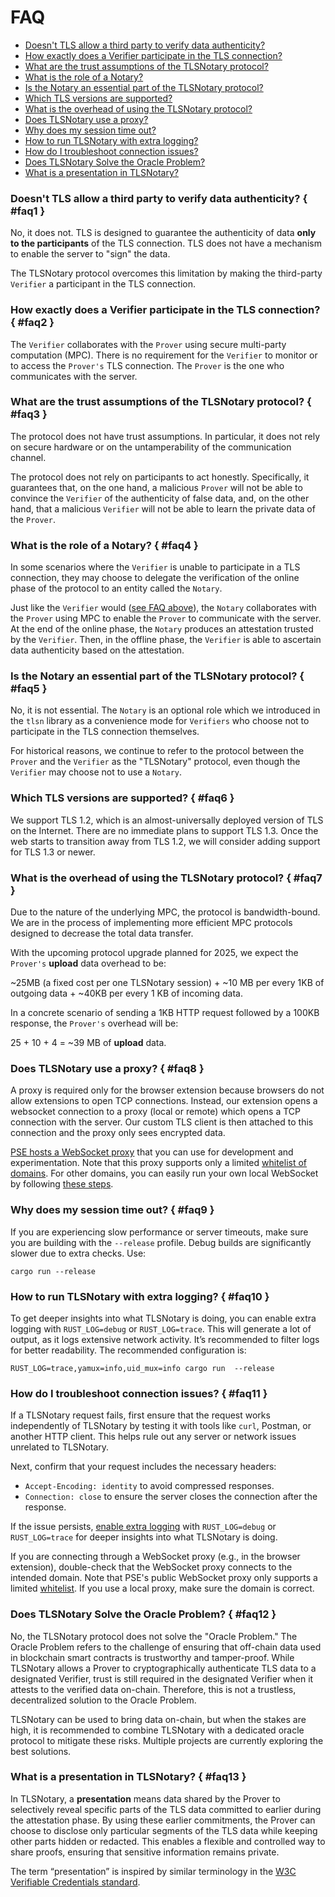 # FAQ

- [Doesn't TLS allow a third party to verify data authenticity?](#faq1)
- [How exactly does a Verifier participate in the TLS connection?](#faq2)
- [What are the trust assumptions of the TLSNotary protocol?](#faq3)
- [What is the role of a Notary?](#faq4)
- [Is the Notary an essential part of the TLSNotary protocol?](#faq5)
- [Which TLS versions are supported?](#faq6)
- [What is the overhead of using the TLSNotary protocol?](#faq7)
- [Does TLSNotary use a proxy?](#faq8)
- [Why does my session time out?](#faq9)
- [How to run TLSNotary with extra logging?](#faq10)
- [How do I troubleshoot connection issues?](#faq11)
- [Does TLSNotary Solve the Oracle Problem?](#faq12)
- [What is a presentation in TLSNotary?](#faq13)


### Doesn't TLS allow a third party to verify data authenticity? { #faq1 }

No, it does not. TLS is designed to guarantee the authenticity of data **only to the participants** of the TLS connection. TLS does not have a mechanism to enable the server to "sign" the data.

The TLSNotary protocol overcomes this limitation by making the third-party `Verifier` a participant in the TLS connection. 

### How exactly does a Verifier participate in the TLS connection? { #faq2 }

The `Verifier` collaborates with the `Prover` using secure multi-party computation (MPC). There is no requirement for the `Verifier` to monitor or to access the `Prover's` TLS connection. The `Prover` is the one who communicates with the server.

### What are the trust assumptions of the TLSNotary protocol? { #faq3 }

The protocol does not have trust assumptions. In particular, it does not rely on secure hardware or on the untamperability of the communication channel.

The protocol does not rely on participants to act honestly. Specifically, it guarantees that, on the one hand, a malicious `Prover` will not be able to convince the `Verifier` of the authenticity of false data, and, on the other hand, that a malicious `Verifier` will not be able to learn the private data of the `Prover`.

### What is the role of a Notary? { #faq4 }

In some scenarios where the `Verifier` is unable to participate in a TLS connection, they may choose to delegate the verification of the online phase of the protocol to an entity called the `Notary`.

Just like the `Verifier` would ([see FAQ above](#faq2)), the `Notary` collaborates with the `Prover` using MPC to enable the `Prover` to communicate with the server. At the end of the online phase, the `Notary` produces an attestation trusted by the `Verifier`. Then, in the offline phase, the `Verifier` is able to ascertain data authenticity based on the attestation.

### Is the Notary an essential part of the TLSNotary protocol? { #faq5 }

No, it is not essential. The `Notary` is an optional role which we introduced in the `tlsn` library as a convenience mode for `Verifiers` who choose not to participate in the TLS connection themselves.

For historical reasons, we continue to refer to the protocol between the `Prover` and the `Verifier` as the "TLSNotary" protocol, even though the `Verifier` may choose not to use a `Notary`.

### Which TLS versions are supported? { #faq6 }

We support TLS 1.2, which is an almost-universally deployed version of TLS on the Internet. 
There are no immediate plans to support TLS 1.3. Once the web starts to transition away from TLS 1.2, we will consider adding support for TLS 1.3 or newer.

### What is the overhead of using the TLSNotary protocol? { #faq7 }

Due to the nature of the underlying MPC, the protocol is bandwidth-bound. We are in the process of implementing more efficient MPC protocols designed to decrease the total data transfer.

With the upcoming protocol upgrade planned for 2025, we expect the `Prover's` **upload** data overhead to be:


~25MB (a fixed cost per one TLSNotary session) + ~10 MB per every 1KB of outgoing data + ~40KB per every 1 KB of incoming data.

In a concrete scenario of sending a 1KB HTTP request followed by a 100KB response, the `Prover's` overhead will be:

25 + 10 + 4 = ~39 MB of **upload** data.

### Does TLSNotary use a proxy? { #faq8 }

A proxy is required only for the browser extension because browsers do not allow extensions to open TCP connections. Instead, our extension opens a websocket connection to a proxy (local or remote) which opens a TCP connection with the server. Our custom TLS client is then attached to this connection and the proxy only sees encrypted data.

[PSE hosts a WebSocket proxy](https://docs.tlsnotary.org/developers/notary_server.html#websocket-proxy-server) that you can use for development and experimentation. Note that this proxy supports only a limited [whitelist of domains](https://docs.tlsnotary.org/developers/notary_server.html#websocket-proxy-server). For other domains, you can easily run your own local WebSocket by following [these steps](https://docs.tlsnotary.org/quick_start/browser_extension.html#websocket-proxy).

### Why does my session time out? { #faq9 }

If you are experiencing slow performance or server timeouts, make sure you are building with the `--release` profile. Debug builds are significantly slower due to extra checks. Use:
```
cargo run --release
```
### How to run TLSNotary with extra logging? { #faq10 }

To get deeper insights into what TLSNotary is doing, you can enable extra logging with `RUST_LOG=debug` or `RUST_LOG=trace`. This will generate a lot of output, as it logs extensive network activity. It’s recommended to filter logs for better readability. The recommended configuration is:
```
RUST_LOG=trace,yamux=info,uid_mux=info cargo run  --release
```

### How do I troubleshoot connection issues? { #faq11 }

If a TLSNotary request fails, first ensure that the request works independently of TLSNotary by testing it with tools like `curl`, Postman, or another HTTP client. This helps rule out any server or network issues unrelated to TLSNotary.

Next, confirm that your request includes the necessary headers:
- `Accept-Encoding: identity` to avoid compressed responses.
- `Connection: close` to ensure the server closes the connection after the response.

If the issue persists, [enable extra logging](#faq10) with `RUST_LOG=debug` or `RUST_LOG=trace` for deeper insights into what TLSNotary is doing.

If you are connecting through a WebSocket proxy (e.g., in the browser extension), double-check that the WebSocket proxy connects to the intended domain. Note that PSE's public WebSocket proxy only supports a limited [whitelist](https://docs.tlsnotary.org/developers/notary_server.html#websocket-proxy-server). If you use a local proxy, make sure the domain is correct.

### Does TLSNotary Solve the Oracle Problem? { #faq12 }

No, the TLSNotary protocol does not solve the "Oracle Problem." The Oracle Problem refers to the challenge of ensuring that off-chain data used in blockchain smart contracts is trustworthy and tamper-proof. While TLSNotary allows a Prover to cryptographically authenticate TLS data to a designated Verifier, trust is still required in the designated Verifier when it attests to the verified data on-chain. Therefore, this is not a trustless, decentralized solution to the Oracle Problem.

TLSNotary can be used to bring data on-chain, but when the stakes are high, it is recommended to combine TLSNotary with a dedicated oracle protocol to mitigate these risks. Multiple projects are currently exploring the best solutions.

### What is a presentation in TLSNotary? { #faq13 }

In TLSNotary, a **presentation** means data shared by the Prover to selectively reveal specific parts of the TLS data committed to earlier during the attestation phase. By using these earlier commitments, the Prover can choose to disclose only particular segments of the TLS data while keeping other parts hidden or redacted. This enables a flexible and controlled way to share proofs, ensuring that sensitive information remains private.

The term “presentation” is inspired by similar terminology in the [W3C Verifiable Credentials standard](https://www.w3.org/TR/vc-data-model/#dfn-verifiable-presentations).